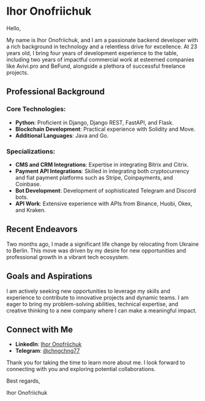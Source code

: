 # Ihor Onofriichuk

Hello,

My name is Ihor Onofriichuk, and I am a passionate backend developer with a rich background in technology and a relentless drive for excellence. At 23 years old, I bring four years of development experience to the table, including two years of impactful commercial work at esteemed companies like Avivi.pro and BeFund, alongside a plethora of successful freelance projects.

## Professional Background

### Core Technologies:
- **Python**: Proficient in Django, Django REST, FastAPI, and Flask.
- **Blockchain Development**: Practical experience with Solidity and Move.
- **Additional Languages**: Java and Go.

### Specializations:
- **CMS and CRM Integrations**: Expertise in integrating Bitrix and Citrix.
- **Payment API Integrations**: Skilled in integrating both cryptocurrency and fiat payment platforms such as Stripe, Coinpayments, and Coinbase.
- **Bot Development**: Development of sophisticated Telegram and Discord bots.
- **API Work**: Extensive experience with APIs from Binance, Huobi, Okex, and Kraken.

## Recent Endeavors

Two months ago, I made a significant life change by relocating from Ukraine to Berlin. This move was driven by my desire for new opportunities and professional growth in a vibrant tech ecosystem.

## Goals and Aspirations

I am actively seeking new opportunities to leverage my skills and experience to contribute to innovative projects and dynamic teams. I am eager to bring my problem-solving abilities, technical expertise, and creative thinking to a new company where I can make a meaningful impact.

## Connect with Me

- **LinkedIn**: [Ihor Onofriichuk](https://www.linkedin.com/in/ihor-onofriichuk-2a0b49268/)
- **Telegram**: [@chngchng77](https://t.me/chngchng77)

Thank you for taking the time to learn more about me. I look forward to connecting with you and exploring potential collaborations.

Best regards,

Ihor Onofriichuk

